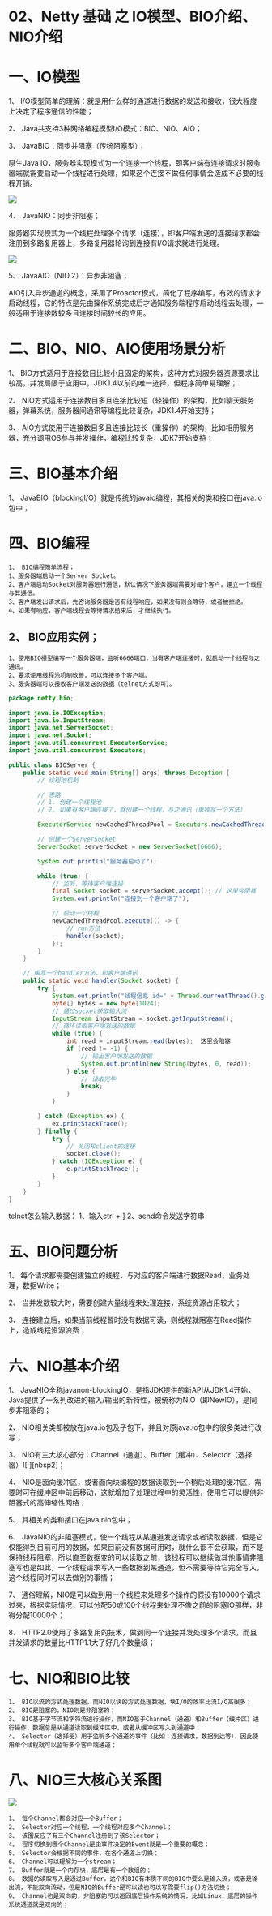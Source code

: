 # 02、Netty 基础 之 IO模型、BIO介绍、NIO介绍


# 一、IO模型

1、 I/O模型简单的理解：就是用什么样的通道进行数据的发送和接收，很大程度上决定了程序通信的性能；

2、 Java共支持3种网络编程模型I/O模式：BIO、NIO、AIO；

3、 JavaBIO：同步并阻塞（传统阻塞型）；

原生Java IO，服务器实现模式为一个连接一个线程，即客户端有连接请求时服务器端就需要启动一个线程进行处理，如果这个连接不做任何事情会造成不必要的线程开销。


![](assets/000/01/100/01/000/003/02-1728696576756.png)

4、 JavaNIO：同步非阻塞；

服务器实现模式为一个线程处理多个请求（连接），即客户端发送的连接请求都会注册到多路复用器上，多路复用器轮询到连接有I/O请求就进行处理。


![](assets/000/01/100/01/000/003/02-1728696590634.png)


5、 JavaAIO（NIO.2）：异步非阻塞；


AIO引入异步通道的概念，采用了Proactor模式，简化了程序编写，有效的请求才启动线程，它的特点是先由操作系统完成后才通知服务端程序启动线程去处理，一般适用于连接数较多且连接时间较长的应用。



# 二、BIO、NIO、AIO使用场景分析

1、 BIO方式适用于连接数目比较小且固定的架构，这种方式对服务器资源要求比较高，并发局限于应用中，JDK1.4以前的唯一选择，但程序简单易理解；

2、 NIO方式适用于连接数目多且连接比较短（轻操作）的架构，比如聊天服务器，弹幕系统，服务器间通讯等编程比较复杂，JDK1.4开始支持；

3、 AIO方式使用于连接数目多且连接比较长（重操作）的架构，比如相册服务器，充分调用OS参与并发操作，编程比较复杂，JDK7开始支持；



# 三、BIO基本介绍

1、 JavaBIO（blockingI/O）就是传统的javaio编程，其相关的类和接口在java.io包中；


# 四、BIO编程

```
1、 BIO编程简单流程；
1、服务器端启动一个Server Socket。
2、客户端启动Socket对服务器进行通信，默认情况下服务器端需要对每个客户，建立一个线程与其通信。
3、客户端发出请求后，先咨询服务器是否有线程响应，如果没有则会等待，或者被拒绝。
4、如果有响应，客户端线程会等待请求结束后，才继续执行。
```

## 2、 BIO应用实例；

```
1、使用BIO模型编写一个服务器端，监听6666端口，当有客户端连接时，就启动一个线程与之通讯。
2、要求使用线程池机制改善，可以连接多个客户端。
3、服务器端可以接收客户端发送的数据（telnet方式即可）。
```



```java
package netty.bio;

import java.io.IOException;
import java.io.InputStream;
import java.net.ServerSocket;
import java.net.Socket;
import java.util.concurrent.ExecutorService;
import java.util.concurrent.Executors;

public class BIOServer {
	public static void main(String[] args) throws Exception {
		// 线程池机制

		// 思路
		// 1. 创建一个线程池
		// 2. 如果有客户端连接了，就创建一个线程，与之通讯（单独写一个方法）

		ExecutorService newCachedThreadPool = Executors.newCachedThreadPool();

		// 创建一个ServerSocket
		ServerSocket serverSocket = new ServerSocket(6666);

		System.out.println("服务器启动了");

		while (true) {
			// 监听，等待客户端连接
			final Socket socket = serverSocket.accept(); // 这里会阻塞
			System.out.println("连接到一个客户端了");

			// 启动一个线程
			newCachedThreadPool.execute(() -> {
				// run方法
				handler(socket);
			});
		}
	}

	// 编写一个handler方法，和客户端通讯
	public static void handler(Socket socket) {
		try {
			System.out.println("线程信息 id=" + Thread.currentThread().getId() + " 名字 name=" + Thread.currentThread().getName());
			byte[] bytes = new byte[1024];
			// 通过socket获取输入流
			InputStream inputStream = socket.getInputStream();
			// 循环读取客户端发送的数据
			while (true) {
				int read = inputStream.read(bytes);  这里会阻塞
				if (read != -1) {
					// 输出客户端发送的数据
					System.out.println(new String(bytes, 0, read));
				} else {
					// 读取完毕
					break;
				}
			}

		} catch (Exception ex) {
			ex.printStackTrace();
		} finally {
			try {
				// 关闭和client的连接
				socket.close();
			} catch (IOException e) {
				e.printStackTrace();
			}
		}
	}
}
```


telnet怎么输入数据：
1、输入ctrl + ]
2、send命令发送字符串





# 五、BIO问题分析

1、 每个请求都需要创建独立的线程，与对应的客户端进行数据Read，业务处理，数据Write；

2、 当并发数较大时，需要创建大量线程来处理连接，系统资源占用较大；

3、 连接建立后，如果当前线程暂时没有数据可读，则线程就阻塞在Read操作上，造成线程资源浪费；








# 六、NIO基本介绍

1、 JavaNIO全称javanon-blockingIO，是指JDK提供的新API从JDK1.4开始，Java提供了一系列改进的输入/输出的新特性，被统称为NIO（即NewIO），是同步非阻塞的；

2、 NIO相关类都被放在java.io包及子包下，并且对原java.io包中的很多类进行改写；

3、 NIO有三大核心部分：Channel（通道）、Buffer（缓冲）、Selector（选择器）![ ][nbsp2]；

4、 NIO是面向缓冲区，或者面向块编程的数据读取到一个稍后处理的缓冲区，需要时可在缓冲区中前后移动，这就增加了处理过程中的灵活性，使用它可以提供非阻塞式的高伸缩性网络；

5、 其相关的类和接口在java.nio包中；

6、 JavaNIO的非阻塞模式，使一个线程从某通道发送请求或者读取数据，但是它仅能得到目前可用的数据，如果目前没有数据可用时，就什么都不会获取，而不是保持线程阻塞，所以直至数据变的可以读取之前，该线程可以继续做其他事情非阻塞写也是如此，一个线程请求写入一些数据到某通道，但不需要等待它完全写入，这个线程同时可以去做别的事情；

7、 通俗理解，NIO是可以做到用一个线程来处理多个操作的假设有10000个请求过来，根据实际情况，可以分配50或100个线程来处理不像之前的阻塞IO那样，非得分配10000个；

8、 HTTP2.0使用了多路复用的技术，做到同一个连接并发处理多个请求，而且并发请求的数量比HTTP1.1大了好几个数量级；


# 七、NIO和BIO比较

```
1、 BIO以流的方式处理数据，而NIO以块的方式处理数据，块I/O的效率比流I/O高很多；
2、 BIO是阻塞的，NIO则是非阻塞的；
3、 BIO基于字节流和字符流进行操作，而NIO基于Channel（通道）和Buffer（缓冲区）进行操作，数据总是从通道读取到缓冲区中，或者从缓冲区写入到通道中；
4、 Selector（选择器）用于监听多个通道的事件（比如：连接请求，数据到达等），因此使用单个线程就可以监听多个客户端通道；
```


# 八、NIO三大核心关系图

![](assets/000/01/100/01/000/003/02-1728697887529.png)


```
1、 每个Channel都会对应一个Buffer；
2、 Selector对应一个线程，一个线程对应多个Channel；
3、 该图反应了有三个Channel注册到了该Selector；
4、 程序切换到哪个Channel是由事件决定的Event就是一个重要的概念；
5、 Selector会根据不同的事件，在各个通道上切换；
6、 Channel可以理解为一个stream；
7、 Buffer就是一个内存块，底层是有一个数组的；
8、 数据的读取写入是通过Buffer，这个和BIO有本质不同的BIO中要么是输入流，或者是输出流，不能双向流动，但是NIO的Buffer是可以读也可以写需要flip()方法切换；
9、 Channel也是双向的，非阻塞的可以返回底层操作系统的情况，比如Linux，底层的操作系统通道就是双向的；
```